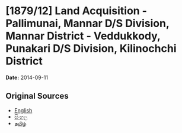 # [1879/12] Land Acquisition - Pallimunai, Mannar D/S Division, Mannar District - Veddukkody, Punakari D/S Division, Kilinochchi District

**Date:** 2014-09-11

## Original Sources

- [English](https://documents.gov.lk/view/extra-gazettes/2014/9/1879-12_E.pdf)
- [සිංහල](https://documents.gov.lk/view/extra-gazettes/2014/9/1879-12_S.pdf)
- [தமிழ்](https://documents.gov.lk/view/extra-gazettes/2014/9/1879-12_T.pdf)
